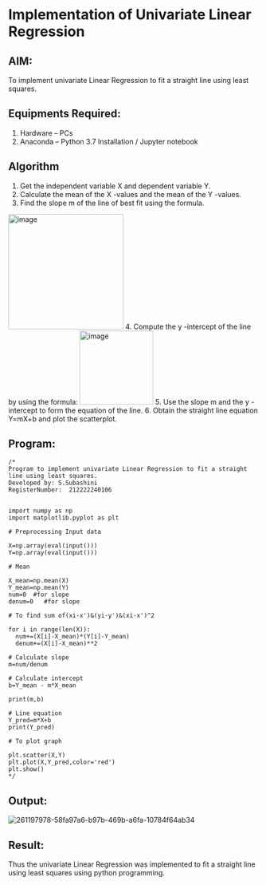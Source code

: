 # Implementation of Univariate Linear Regression
## AIM:
To implement univariate Linear Regression to fit a straight line using least squares.

## Equipments Required:
1. Hardware – PCs
2. Anaconda – Python 3.7 Installation / Jupyter notebook

## Algorithm
1. Get the independent variable X and dependent variable Y.
2. Calculate the mean of the X -values and the mean of the Y -values.
3. Find the slope m of the line of best fit using the formula. 
<img width="231" alt="image" src="https://user-images.githubusercontent.com/93026020/192078527-b3b5ee3e-992f-46c4-865b-3b7ce4ac54ad.png">
4. Compute the y -intercept of the line by using the formula:
<img width="148" alt="image" src="https://user-images.githubusercontent.com/93026020/192078545-79d70b90-7e9d-4b85-9f8b-9d7548a4c5a4.png">
5. Use the slope m and the y -intercept to form the equation of the line.
6. Obtain the straight line equation Y=mX+b and plot the scatterplot.

## Program:
```
/*
Program to implement univariate Linear Regression to fit a straight line using least squares.
Developed by: S.Subashini
RegisterNumber:  212222240106


import numpy as np
import matplotlib.pyplot as plt

# Preprocessing Input data

X=np.array(eval(input()))
Y=np.array(eval(input()))

# Mean

X_mean=np.mean(X)
Y_mean=np.mean(Y)
num=0  #for slope
denum=0   #for slope

# To find sum of(xi-x')&(yi-y')&(xi-x')^2

for i in range(len(X)):
  num+=(X[i]-X_mean)*(Y[i]-Y_mean)
  denum+=(X[i]-X_mean)**2

# Calculate slope
m=num/denum

# Calculate intercept
b=Y_mean - m*X_mean

print(m,b)

# Line equation
Y_pred=m*X+b
print(Y_pred)

# To plot graph

plt.scatter(X,Y)
plt.plot(X,Y_pred,color='red') 
plt.show()
*/
```

## Output:
![261197978-58fa97a6-b97b-469b-a6fa-10784f64ab34](https://github.com/SubashiniSenniappan/Find-the-best-fit-line-using-Least-Squares-Method/assets/119404951/eaf7fd34-568e-41d2-b25c-3c55b5bebe52)



## Result:
Thus the univariate Linear Regression was implemented to fit a straight line using least squares using python programming.
